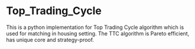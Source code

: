 # Top_Trading_Cycle
This is a python implementation for Top Trading Cycle algorithm which is used for matching in housing setting. The TTC algorithm is Pareto efficient, has unique core and strategy-proof.
